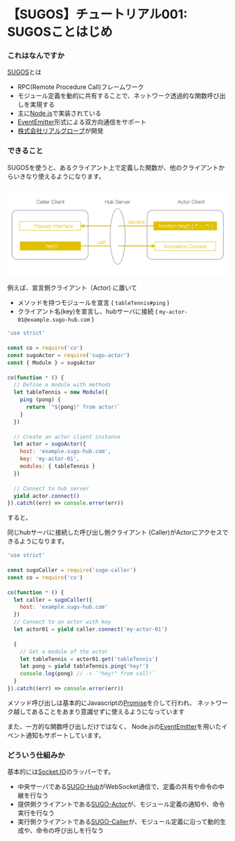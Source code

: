 # 【SUGOS】チュートリアル001: SUGOSことはじめ


### これはなんですか

[SUGOS](https://github.com/realglobe-Inc/sugos)とは

+ RPC(Remote Procedure Call)フレームワーク
+ モジュール定義を動的に共有することで、ネットワーク透過的な関数呼び出しを実現する
+ 主に[Node.js](https://nodejs.org/en/)で実装されている
+ [EventEmitter]()形式による双方向通信をサポート
+ [株式会社リアルグローブ](http://realglobe.jp/)が開発


### できること

SUGOSを使うと、あるクライアント上で定義した関数が、他のクライアントからいきなり使えるようになります。

<img src="../../images/sugos-overview.png"
     alt="Overview"
/>


例えば、宣言側クライアント（Actor) に置いて

+ メソッドを持つモジュールを宣言 ( `tableTennis#ping` )
+ クライアント名(key)を宣言し、hubサーバに接続 ( `my-actor-01@example.sugo-hub.com` )

```javascript
'use strict'

const co = require('co')
const sugoActor = require('sugo-actor')
const { Module } = sugoActor

co(function * () {
  // Define a module with methods
  let tableTennis = new Module({
    ping (pong) {
      return `"${pong}" from actor!`
    }
  })

  // Create an actor client instance
  let actor = sugoActor({
    host: 'example.sugo-hub.com',
    key: 'my-actor-01',
    modules: { tableTennis }
  })

  // Connect to hub server
  yield actor.connect()
}).catch((err) => console.error(err))

```

すると、

同じhubサーバに接続した呼び出し側クライアント (Caller)がActorにアクセスできるようになります。


```javascript
'use strict'

const sugoCaller = require('sugo-caller')
const co = require('co')

co(function * () {
  let caller = sugoCaller({
    host: 'example.sugo-hub.com'
  })
  // Connect to an actor with key
  let actor01 = yield caller.connect('my-actor-01')

  {
    // Get a module of the actor
    let tableTennis = actor01.get('tableTennis')
    let pong = yield tableTennis.ping('hey!')
    console.log(pong) // -> `"hey!" from call!`
  }
}).catch((err) => console.error(err))

```

メソッド呼び出しは基本的にJavascriptの[Promise](https://developer.mozilla.org/en/docs/Web/JavaScript/Reference/Global_Objects/Promise)を介して行われ、
ネットワーク越してあることをあまり意識せずに使えるようになっています


また、一方的な関数呼び出しだけではなく、 Node.jsの[EventEmitter](https://nodejs.org/api/events.html#events_events)を用いたイベント通知もサポートしています。



### どういう仕組みか

基本的には[Socket.IO](http://socket.io/)のラッパーです。

+ 中央サーバである[SUGO-Hub](https://github.com/realglobe-Inc/sugo-hub)がWebSocket通信で、定義の共有や命令の中継を行なう
+ 提供側クライアントである[SUGO-Actor](https://github.com/realglobe-Inc/sugo-actor)が、モジュール定義の通知や、命令実行を行なう
+ 実行側クライアントである[SUGO-Caller](https://github.com/realglobe-Inc/sugo-actor)が、モジュール定義に沿って動的生成や、命令の呼び出しを行なう





